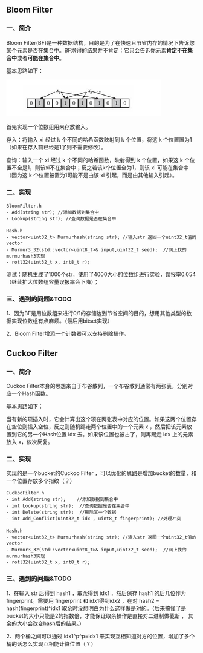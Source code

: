 ## Bloom Filter

### 一、简介

Bloom Filter(BF)是一种数据结构，目的是为了在快速且节省内存的情况下告诉您某个元素是否在集合中。BF求得的结果并不肯定：它只会告诉你元素**肯定不在集合中**或者**可能在集合中**。

基本思路如下：

![image-20210921162623467](images/image-20210921162623467.png)

首先实现一个位数组用来存放输入。

存入：将输入 xi 经过 k 个不同的哈希函数映射到 k 个位置，将这 k 个位置置为1（如果在存入前已经是1了则不需要修改）。

查询：输入一个 xi 经过 k 个不同的哈希函数，映射得到 k 个位置，如果这 k 个位置不全是1，则该xi不在集合中；反之若该k个位置全为1，则该 xi 可能在集合中（因为这 k 个位置被置为1可能不是由该 xi 引起，而是由其他输入引起）。

### 二、实现

```
BloomFilter.h
- Add(string str); //添加数据到集合中
- Lookup(string str); //查询数据是否在集合中

Hash.h
- vector<uint32_t> Murmurhash(string str); //输入str 返回一个uint32_t值的vector
- Murmur3_32(std::vector<uint8_t>& input,uint32_t seed);  //网上找的murmurhash3实现 
- rotl32(uint32_t x, int8_t r);
```

测试：随机生成了1000个str，使用了4000大小的位数组进行实验，误报率0.054（继续扩大位数组容量误报率会下降）；

### 三、遇到的问题&TODO

1、因为BF是用位数组来进行0/1的存储达到节省空间的目的，想用其他类型的数据实现位数组有点麻烦。（最后用bitset实现）

2、Bloom Filter增添一个计数器可以支持删除操作。

## Cuckoo Filter

### 一、简介

Cuckoo Filter本身的思想来自于布谷散列，一个布谷散列通常有两张表，分别对应一个Hash函数。

基本思路如下：

当有新的项插入时，它会计算出这个项在两张表中对应的位置。如果这两个位置存在空位则插入空位，反之则随机踢走两个位置中的一个元素 x ，然后把该元素放置到它的另一个Hash位置 idx 去。如果该位置也被占了，则再踢走 idx 上的元素放入 x，依次反复。

### 二、实现

实现的是一个bucket的Cuckoo Filter ，可以优化的思路是增加bucket的数量，和一个位置存放多个指纹（？）

```
CuckooFilter.h
- int Add(string str);    //添加数据到集合中
- int Lookup(string str);  //查询数据是否在集合中	
- int Delete(string str);  //删除某一个数据
- int Add_Conflict(uint32_t idx , uint8_t fingerprint); //处理冲突

Hash.h
- vector<uint32_t> Murmurhash(string str); //输入str 返回一个uint32_t值的vector
- Murmur3_32(std::vector<uint8_t>& input,uint32_t seed);  //网上找的murmurhash3实现 
- rotl32(uint32_t x, int8_t r);
```

### 三、遇到的问题&TODO

1、在输入 str 后得到 hash1 ，取余得到 idx1 ，然后保存 hash1 的后几位作为fingerprint。需要用 fingerprint 和 idx1得到idx2 ，在对 hash2 = hash(fingerprint)^idx1 取余时没想明白为什么这样做是对的。（后来搞懂了是bucket的大小只能是2的指数倍，才能保证取余操作是直接对二进制做截断 ， 其余的大小会改变hash后的结果。）

2、两个桶之间可以通过 idx1^p^p=idx1 来实现互相知道对方的位置，增加了多个桶的话怎么实现互相能计算位置（？）

